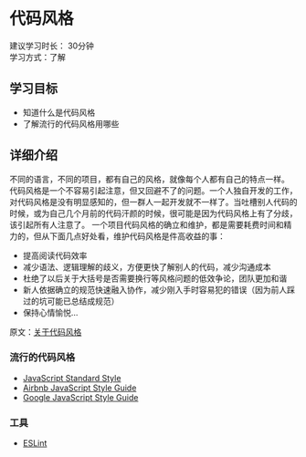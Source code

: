 # 代码风格
建议学习时长： 30分钟  
学习方式：了解  

## 学习目标
* 知道什么是代码风格
* 了解流行的代码风格用哪些

## 详细介绍
不同的语言，不同的项目，都有自己的风格，就像每个人都有自己的特点一样。
代码风格是一个不容易引起注意，但又回避不了的问题。一个人独自开发的工作，对代码风格是没有明显感知的，但一群人一起开发就不一样了。当吐槽别人代码的时候，或为自己几个月前的代码汗颜的时候，很可能是因为代码风格上有了分歧，该引起所有人注意了。
一个项目代码风格的确立和维护，都是需要耗费时间和精力的，但从下面几点好处看，维护代码风格是件高收益的事：

* 提高阅读代码效率
* 减少语法、逻辑理解的歧义，方便更快了解别人的代码，减少沟通成本
* 杜绝了以后关于大括号是否需要换行等风格问题的低效争论，团队更加和谐
* 新人依据确立的规范快速融入协作，减少刚入手时容易犯的错误（因为前人踩过的坑可能已总结成规范）
* 保持心情愉悦…

原文：[关于代码风格](http://www.jianshu.com/p/30d08422b621)

### 流行的代码风格
* [JavaScript Standard Style](https://standardjs.com/readme-zhcn.html)
* [Airbnb JavaScript Style Guide](https://github.com/airbnb/javascript)
* [Google JavaScript Style Guide](https://google.github.io/styleguide/jsguide.html)

### 工具
* [ESLint](https://eslint.org/)
